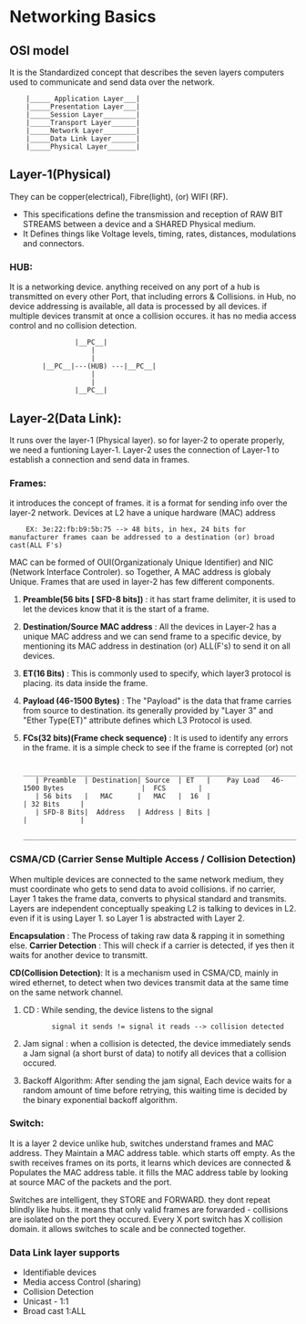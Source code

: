# Networking Basics

## OSI model

It is the Standardized concept that describes the seven layers computers used to communicate and send data over the network.

        |_____ Application Layer___|
        |_____Presentation Layer___|
        |_____Session Layer________|
        |_____Transport Layer______|
        |_____Network Layer________|
        |_____Data Link Layer______|
        |_____Physical Layer_______|

## Layer-1(Physical)
They can be copper(electrical), Fibre(light), (or) WIFI (RF).
- This specifications define the transmission and reception of RAW BIT STREAMS between a device and a SHARED Physical medium.
- It Defines things like Voltage levels, timing, rates, distances, modulations and connectors.

### HUB:
It is a networking device. anything received on any port of a hub is transmitted on every other Port, that including errors & Collisions. in Hub, no device addressing is available, all data is processed by all devices. if multiple devices transmit at once a collision occures. it has no media access control and no collision detection.


                    |__PC__|
                        |
                        |
            |__PC__|---(HUB) ---|__PC__|
                        |
                        |
                    |__PC__|

## Layer-2(Data Link):

It runs over the layer-1 (Physical layer). so for layer-2 to operate properly, we need a funtioning Layer-1. Layer-2 uses the connection of Layer-1 to establish a connection and send data in frames.

### Frames:
it introduces the concept of frames. it is a format for sending info over the layer-2 network. Devices at L2 have a unique hardware (MAC) address

        EX: 3e:22:fb:b9:5b:75 --> 48 bits, in hex, 24 bits for manufacturer frames caan be addressed to a destination (or) broad cast(ALL F's)

MAC can be formed of OUI(Organizationaly Unique Identifier) and NIC (Network Interface Controler). so Together, A MAC address is globaly Unique. Frames that are used in layer-2 has few different components.

  1) **Preamble(56 bits [ SFD-8 bits])** : it has start frame delimiter, it is used to let the devices know that it is the start of a frame.
     
  2) **Destination/Source MAC address** : All the devices in Layer-2 has a unique MAC address and we can send frame to a specific device, by mentioning its MAC address in destination (or) ALL(F's) to send it on all devices.
  
  3) **ET(16 Bits)** : This is commonly used to specify, which layer3 protocol is placing. its data inside the frame.
  
  4) **Payload (46-1500 Bytes)** : The "Payload" is the data that frame carries from source to destination. its generally provided by "Layer 3" and "Ether Type(ET)" attribute defines which L3 Protocol is used.

  5) **FCs(32 bits)(Frame check sequence)** : It is used to identify any errors in the frame. it is a simple check to see if the frame is correpted (or) not

            _________________________________________________________________________________________________________    
            | Preamble  | Destination| Source  | ET   |    Pay Load   46-1500 Bytes                   |  FCS        |
            | 56 bits   |   MAC      |   MAC   |  16  |                                               | 32 Bits     |
            | SFD-8 Bits|  Address   | Address | Bits |                                               |             |  
             ________________________________________________________________________________________________________

### CSMA/CD (Carrier Sense Multiple Access / Collision Detection)
When multiple devices are connected to the same network medium, they must coordinate who gets to send data to avoid collisions. if no carrier, Layer 1 takes the frame data, converts to physical standard and transmits. Layers are independent conceptually speaking L2 is talking to devices in L2. even if it is using Layer 1. so Layer 1 is abstracted with Layer 2.

**Encapsulation** : The Process of taking raw data & rapping it in something else.
**Carrier Detection** : This will check if a carrier is detected, if yes then it waits for another device to transmitt.

**CD(Collision Detection)**: It is a mechanism used in CSMA/CD, mainly in wired ethernet, to detect when two devices transmit data at the same time on the same network channel. 

  1) CD : While sending, the device listens to the signal 

                signal it sends != signal it reads --> collision detected

  2) Jam signal : when a collision is detected, the device immediately sends a Jam signal (a short burst of data) to notify all devices that a collision occured.

  3) Backoff Algorithm: After sending the jam signal, Each device waits for a random amount of time before retrying, this waiting time is decided by the binary exponential backoff algorithm.

### Switch:
It is a layer 2 device unlike hub, switches understand frames and MAC address. They Maintain a MAC address table. which starts off empty. As the swith receives frames on its ports, it learns which devices are connected & Populates the MAC address table. it fills the MAC address table by looking at source MAC of the packets and the port.

Switches are intelligent, they STORE and FORWARD. they dont repeat blindly like hubs. it means that only valid frames are forwarded - collisions are isolated on the port they occured. Every X port switch has X collision domain. it allows switches to scale and be connected together.

### Data Link layer supports

 - Identifiable devices
 - Media access Control (sharing)
 - Collision Detection
 - Unicast - 1:1
 - Broad cast 1:ALL
